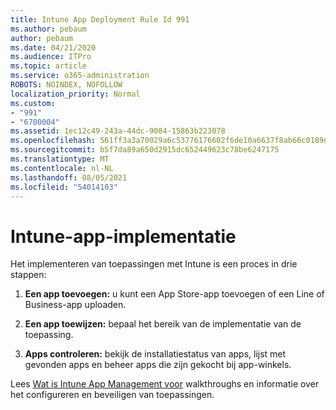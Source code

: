 ```yaml
---
title: Intune App Deployment Rule Id 991
ms.author: pebaum
author: pebaum
ms.date: 04/21/2020
ms.audience: ITPro
ms.topic: article
ms.service: o365-administration
ROBOTS: NOINDEX, NOFOLLOW
localization_priority: Normal
ms.custom:
- "991"
- "6700004"
ms.assetid: 1ec12c49-243a-44dc-9084-15863b223078
ms.openlocfilehash: 561ff3a3a70029a6c53776176602f6de10a6637f8ab66c0189d7584220316e87
ms.sourcegitcommit: b5f7da89a650d2915dc652449623c78be6247175
ms.translationtype: MT
ms.contentlocale: nl-NL
ms.lasthandoff: 08/05/2021
ms.locfileid: "54014103"
---
```

# <a name="intune-app-deployment"></a>Intune-app-implementatie

Het implementeren van toepassingen met Intune is een proces in drie stappen:
  
1. **Een app toevoegen:** u kunt een App Store-app toevoegen of een Line of Business-app uploaden.

2. **Een app toewijzen:** bepaal het bereik van de implementatie van de toepassing.

3. **Apps controleren:** bekijk de installatiestatus van apps, lijst met gevonden apps en beheer apps die zijn gekocht bij app-winkels.

Lees [Wat is Intune App Management voor](https://docs.microsoft.com/intune/app-management) walkthroughs en informatie over het configureren en beveiligen van toepassingen.
  